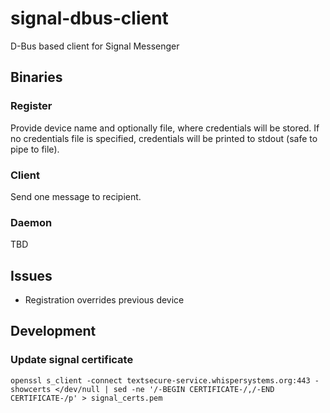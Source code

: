 # signal-dbus-client
D-Bus based client for Signal Messenger

## Binaries
### Register
Provide device name and optionally file, where credentials will be stored. If no credentials file is specified, credentials will be printed to stdout (safe to pipe to file).

### Client
Send one message to recipient.

### Daemon
TBD

## Issues
- Registration overrides previous device

## Development
### Update signal certificate
`openssl s_client -connect textsecure-service.whispersystems.org:443 -showcerts </dev/null | sed -ne '/-BEGIN CERTIFICATE-/,/-END CERTIFICATE-/p' > signal_certs.pem`
